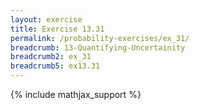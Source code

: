 ```yaml
---
layout: exercise
title: Exercise 13.31
permalink: /probability-exercises/ex_31/
breadcrumb: 13-Quantifying-Uncertainity
breadcrumb2: ex_31
breadcrumb5: ex13.31
---
```


{% include mathjax_support %}

